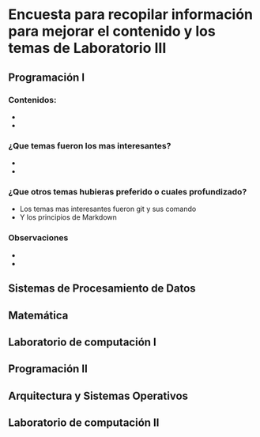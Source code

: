 # Encuesta para recopilar información para mejorar el contenido y los temas de Laboratorio III 
## Programación I 
### Contenidos:
*
*
### ¿Que temas fueron los mas interesantes?
*
*
### ¿Que otros temas hubieras preferido o cuales profundizado?
* Los temas mas interesantes fueron git y sus comando
* Y los principios de Markdown
### Observaciones 
*
*
## Sistemas de Procesamiento de Datos

## Matemática

## Laboratorio de computación I

## Programación II

## Arquitectura y Sistemas Operativos

## Laboratorio de computación II

